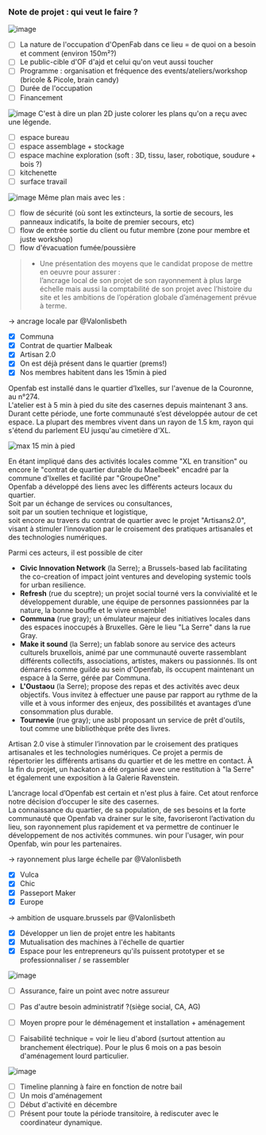 ### Note de projet : qui veut le faire ?

![image](https://user-images.githubusercontent.com/25099826/41979835-4647da2c-7a25-11e8-85ac-2f7d3996a5f7.png)

- [ ] La nature de l'occupation d'OpenFab dans ce lieu = de quoi on a besoin et comment (environ 150m²?)
- [ ] Le public-cible d'OF d'ajd et celui qu'on veut aussi toucher
- [ ] Programme : organisation et fréquence des events/ateliers/workshop (bricole & Picole, brain candy)
- [ ] Durée de l'occupation
- [ ] Financement

![image](https://user-images.githubusercontent.com/25099826/41979992-ad7ee0d2-7a25-11e8-9480-ca924c6a74bc.png)
C'est à dire un plan 2D juste colorer les plans qu'on a reçu avec une légende.

- [ ] espace bureau
- [ ] espace assemblage + stockage
- [ ] espace machine exploration (soft : 3D, tissu, laser, robotique, soudure + bois ?)
- [ ] kitchenette
- [ ] surface travail

![image](https://user-images.githubusercontent.com/25099826/41980114-023928f8-7a26-11e8-93a9-4a06f16e543e.png)
Même plan mais avec les :

- [ ] flow de sécurité (où sont les extincteurs, la sortie de secours, les panneaux indicatifs, la boite de premier secours, etc)
- [ ] flow de entrée sortie du client ou futur membre (zone pour membre et juste workshop)
- [ ] flow d'évacuation fumée/poussière

> - Une présentation des moyens que le candidat propose de mettre en oeuvre pour assurer :   
l’ancrage local de son projet de son rayonnement à plus large échelle mais aussi la comptabilité de son projet avec l’histoire du site et les ambitions de l’opération globale d’aménagement prévue à terme.

-> ancrage locale par @Valonlisbeth
- [x] Communa
- [x] Contrat de quartier Malbeak
- [x] Artisan 2.0
- [x] On est déjà présent dans le quartier (prems!)
- [x] Nos membres habitent dans les 15min à pied

Openfab est installé dans le quartier d’Ixelles, sur l'avenue de la Couronne, au n°274.  
L'atelier est à 5 min à pied du site des casernes depuis maintenant 3 ans.  
Durant cette période, une forte communauté s’est développée autour de cet espace. La plupart des membres vivent dans un rayon de 1.5 km, rayon qui s'étend du parlement EU jusqu'au cimetière d'XL.  

![max 15 min à pied](https://user-images.githubusercontent.com/12049360/42125583-3367b484-7c7a-11e8-88f0-dbc5f07b2ed1.jpg)


En étant impliqué dans des activités locales comme "XL en transition" ou encore le "contrat de quartier durable du Maelbeek" encadré par la commune d'Ixelles et facilité par "GroupeOne"  
Openfab a développé des liens avec les différents acteurs locaux du quartier.   
Soit par un échange de services ou consultances,    
soit par un soutien technique et logistique,  
soit encore au travers du contrat de quartier avec le projet "Artisans2.0", visant à stimuler l’innovation par le croisement des pratiques artisanales et des technologies numériques.

Parmi ces acteurs, il est possible de citer
- **Civic Innovation Network** (la Serre); a Brussels-based lab facilitating the co-creation of impact joint ventures and developing systemic tools for urban resilience.
- **Refresh** (rue du sceptre); un projet social tourné vers la convivialité et le développement durable, une équipe de personnes passionnées par la nature, la bonne bouffe et le vivre ensemble!
- **Communa** (rue gray); un émulateur majeur des initiatives locales dans des espaces inoccupés à Bruxelles. Gère le lieu "La Serre" dans la rue Gray.
- **Make it sound** (la Serre); un fablab sonore au service des acteurs culturels bruxellois, animé par une communauté ouverte rassemblant différents collectifs, associations, artistes, makers ou passionnés. Ils ont démarrés comme guilde au sein d'Openfab, ils occupent maintenant un espace à la Serre, gérée par Communa.
- **L'Oustaou** (la Serre); propose des repas et des activités avec deux objectifs. Vous invitez à effectuer une pause par rapport au rythme de la ville et à vous informer des enjeux, des possibilités et avantages d’une consommation plus durable.
- **Tournevie** (rue gray); une asbl proposant un service de prêt d'outils, tout comme une bibliothèque prête des livres.

 Artisan 2.0 vise à stimuler l’innovation par le croisement des pratiques artisanales et les technologies numériques. Ce projet a permis de répertorier les différents artisans du quartier et de les mettre en contact. À la fin du projet, un hackaton a été organisé avec une restitution à "la Serre" et également une exposition à la Galerie Ravenstein.   


 L’ancrage local d’Openfab est certain et n'est plus à faire. Cet atout renforce notre décision d’occuper le site des casernes.  
 La connaissance du quartier, de sa population, de ses besoins et la forte communauté que Openfab va drainer sur le site, favoriseront l’activation du lieu, son rayonnement plus rapidement et va permettre de continuer le développement de nos activités communes. win pour l'usager, win pour Openfab, win pour les partenaires.

-> rayonnement plus large échelle  par @Valonlisbeth
- [x] Vulca
- [x] Chic
- [x] Passeport Maker
- [x] Europe

-> ambition de usquare.brussels  par @Valonlisbeth
- [x] Développer un lien de projet entre les habitants
- [x] Mutualisation des machines à l'échelle de quartier
- [x] Espace pour les entrepreneurs qu'ils puissent prototyper et se professionnaliser / se rassembler

![image](https://user-images.githubusercontent.com/25099826/41980715-71e716fa-7a27-11e8-8ab4-7871208d0375.png)
- [ ] Assurance, faire un point avec notre assureur
- [ ] Pas d'autre besoin administratif  ?(siège social, CA, AG)

- [ ] Moyen propre pour le déménagement et installation + aménagement
- [ ] Faisabilité technique = voir le lieu d'abord (surtout attention au branchement électrique). Pour le plus 6 mois on a pas besoin d'aménagement lourd particulier.

![image](https://user-images.githubusercontent.com/25099826/41980897-ec84847e-7a27-11e8-9e87-6fd88c226027.png)
- [ ] Timeline planning à faire en fonction de notre bail
- [ ] Un mois d'aménagement
- [ ] Début d'activité en décembre
- [ ] Présent pour toute la période transitoire, à rediscuter avec le coordinateur dynamique.
